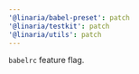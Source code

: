 ```yaml
---
'@linaria/babel-preset': patch
'@linaria/testkit': patch
'@linaria/utils': patch
---
```


`babelrc` feature flag.
